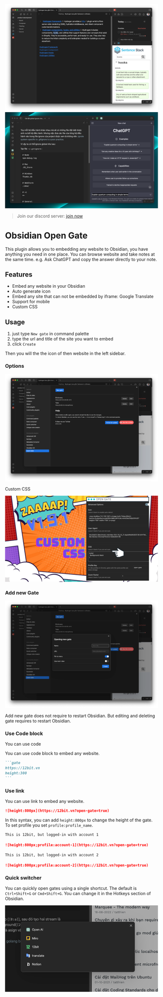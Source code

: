 ![](./stuff/img.png)
![](./stuff/img_3.png)

> Join our discord server: [join now](https://discord.gg/nqqrabWN)

# Obsidian Open Gate

This plugin allows you to embedding any website to Obsidian, you have anything you need in one place. You can browse website and take notes at the same time. e.g. Ask ChatGPT and copy the answer directly to your note.

## Features

-   Embed any website in your Obsidian
-   Auto generate icon
-   Embed any site that can not be embedded by iframe: Google Translate
-   Support for mobile
-   Custom CSS

## Usage

1.  just type `New gate` in command palette
1.  type the url and title of the site you want to embed
1.  click `Create`

Then you will the the icon of then website in the left sidebar.


### Options

![](./stuff/img_1.png)

Custom CSS

![](./stuff/img_5.png)

### Add new Gate

![](./stuff/img_2.png)

Add new gate does not require to restart Obsidian. But editing and deleting gate requires to restart Obsidian.

### Use Code block

You can use code

You can use code block to embed any website.

~~~markdown
```gate  
https://12bit.vn
height:300
```
~~~

### Use link

You can use link to embed any website.

~~~markdown
![height:800px](https://12bit.vn?open-gate=true)
~~~

In this syntax, you can add `height:800px` to change the height of the gate. To set profile you set `profile:profile_name`.

~~~markdown
This is 12bit, but logged-in with account 1

![height:800px;profile:account-1](https://12bit.vn?open-gate=true)

This is 12bit, but logged-in with account 2

![height:800px;profile:account-2](https://12bit.vn?open-gate=true)
~~~

### Quick switcher

You can quickly open gates using a single shortcut. The default is `Ctrl+Shift+G` or `Cmd+Shift+G`. You can change it in the Hotkeys section of Obsidian.

![](./stuff/img_4.png)
